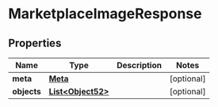 
# MarketplaceImageResponse

## Properties
Name | Type | Description | Notes
------------ | ------------- | ------------- | -------------
**meta** | [**Meta**](Meta.md) |  |  [optional]
**objects** | [**List&lt;Object52&gt;**](Object52.md) |  |  [optional]



